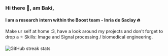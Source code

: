 ### Hi there 👋, am Baki,
#### I am a research intern within the Boost team - Inria de Saclay 🔥

Make ur self at home :3, have a look around my projects and don't forget to drop a :star:
Skills: Image and Signal processing / biomedical engineering.


![GitHub streak stats](https://github-readme-streak-stats.herokuapp.com/?user=abdou1579)  

